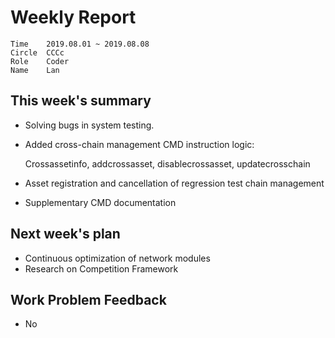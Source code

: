 # Weekly Report 
```
Time	2019.08.01 ~ 2019.08.08
Circle	CCCc
Role	Coder
Name	Lan
```
## This week's summary
- Solving bugs in system testing.

- Added cross-chain management CMD instruction logic:

  Crossassetinfo, addcrossasset, disablecrossasset, updatecrosschain

- Asset registration and cancellation of regression test chain management

- Supplementary CMD documentation

## Next week's plan

-  Continuous optimization of network modules
-  Research on Competition Framework

## Work Problem Feedback
- No

